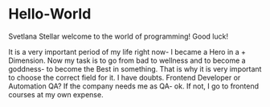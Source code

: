 # Hello-World
Svetlana Stellar welcome to the world of programming! Good luck!

It is a very important period of my life right now- I became a Hero in a + Dimension. Now my task is to go from bad to wellness and to become a goddness- to become the Best in something. That is why it is very important to choose the correct field for it.
I have doubts. Frontend Developer or Automation QA? If the company needs me as QA- ok. If not, I go to frontend courses at my own expense.
